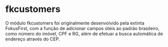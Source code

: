 # fkcustomers
O módulo fkcustomers foi originalmente desenvolvido pela extinta FokusFirst, com a função de adicionar campos úteis ao padrão brasileiro, como número do imóvel, CPF e RG, além de efetuar a busca automática de endereço através do CEP.
